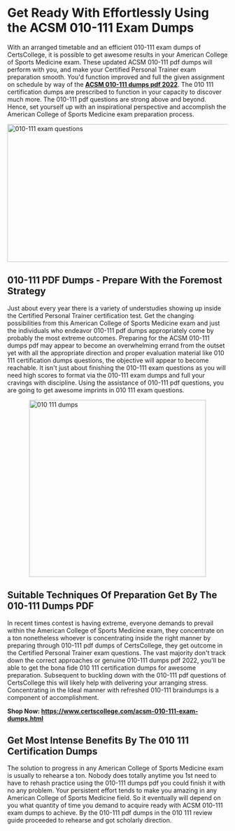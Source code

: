 <h1><strong>Get Ready With Effortlessly Using the ACSM 010-111 Exam Dumps&nbsp;</strong></h1>
<p><span style="font-weight: 400;">With an arranged timetable and an efficient  010-111 exam dumps of CertsCollege, it is possible to get awesome results in your American College of Sports Medicine exam. These updated ACSM 010-111 pdf dumps will perform with you, and make your Certified Personal Trainer exam preparation smooth. You'd function improved and full the given assignment on schedule by way of the <strong><a href="https://www.certscollege.com/acsm-010-111-exam-dumps.html">ACSM 010-111 dumps pdf 2022</a></strong>. The 010 111 certification dumps are prescribed to function in your capacity to discover much more. The  010-111 pdf questions are strong above and beyond. Hence, set yourself up with an inspirational perspective and accomplish the American College of Sports Medicine exam preparation process.&nbsp;</span></p>
<p><span style="font-weight: 400;"><img style="display: block; margin-left: auto; margin-right: auto;" src="https://i.ibb.co/CPDK3ps/Yellow-and-Blue-Initiative-Blog-Banner.png" alt="010-111 exam questions" width="559" height="315" /></span></p>
<h2><strong>010-111 PDF Dumps - Prepare With the Foremost Strategy</strong></h2>
<p><span style="font-weight: 400;">Just about every year there is a variety of understudies showing up inside the Certified Personal Trainer certification test. Get the changing possibilities from this American College of Sports Medicine exam and just the individuals who endeavor 010-111 pdf dumps appropriately come by probably the most extreme outcomes. Preparing for the ACSM 010-111 dumps pdf may appear to become an overwhelming errand from the outset yet with all the appropriate direction and proper evaluation material like 010 111 certification dumps questions, the objective will appear to become reachable. It isn't just about finishing the 010-111 exam questions as you will need high scores to format via the 010-111 exam dumps and full your cravings with discipline. Using the assistance of 010-111 pdf questions, you are going to get awesome imprints in 010 111 exam questions.</span></p>
<p><span style="font-weight: 400;"><a href="https://tinyurl.com/y5zgnly4"><img style="display: block; margin-left: auto; margin-right: auto;" src="https://i.ibb.co/9tMrhdY/Teacher-Appreciation-Invitation.png" alt="010 111 dumps " width="404" height="404" /></a></span></p>
<h2><strong>Suitable Techniques Of Preparation Get By The 010-111 Dumps PDF</strong></h2>
<p><span style="font-weight: 400;">In recent times contest is having extreme, everyone demands to prevail within the American College of Sports Medicine exam, they concentrate on a ton nonetheless whoever is concentrating inside the right manner by preparing through 010-111 pdf dumps of CertsCollege, they get outcome in the Certified Personal Trainer exam questions. The vast majority don't track down the correct approaches or genuine 010-111 dumps pdf 2022, you'll be able to get the bona fide 010 111 certification dumps for awesome preparation. Subsequent to buckling down with the  010-111 pdf questions of CertsCollege this will likely help with delivering your arranging stress. Concentrating in the Ideal manner with refreshed 010-111 braindumps is a component of accomplishment.</span></p>
<p><span style="font-weight: 400;"><strong>Shop Now: <a href="https://www.certscollege.com/acsm-010-111-exam-dumps.html">https://www.certscollege.com/acsm-010-111-exam-dumps.html</a></strong></span></p>
<h2><strong>Get Most Intense Benefits By The 010 111 Certification Dumps</strong></h2>
<p><span style="font-weight: 400;">The solution to progress in any American College of Sports Medicine exam is usually to rehearse a ton. Nobody does totally anytime you 1st need to have to rehash practice using the 010-111 dumps pdf you could finish it with no any problem. Your persistent effort tends to make you amazing in any American College of Sports Medicine field. So it eventually will depend on you what quantity of time you demand to acquire ready with ACSM 010-111 exam dumps to achieve. By the 010-111 pdf dumps in the 010 111 review guide proceeded to rehearse and got scholarly direction.</span></p>
